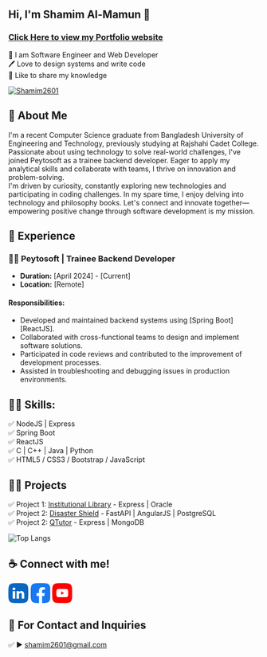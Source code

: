 ## Hi, I'm Shamim Al-Mamun 👋
[<h3>Click Here to view my Portfolio website</h3>](https://shamim2601.netlify.app/)
<p>
👑 I am Software Engineer and Web Developer <br> 
🖊️ Love to design systems and write code <br> 
🎤 Like to share my knowledge </p> 


<p align="left"> <a href="https://www.linkedin.com/in/shamim2601/" target="blank"><img src="https://img.shields.io/twitter/follow/Shamim2601?logo=linkedin&style=for-the-ba" alt="Shamim2601" /></a> </p>

## 🚀 About Me
I'm a recent Computer Science graduate from Bangladesh University of Engineering and Technology, previously studying at Rajshahi Cadet College. <br>
Passionate about using technology to solve real-world challenges, I've joined Peytosoft as a trainee backend developer. Eager to apply my analytical skills and collaborate with teams, I thrive on innovation and problem-solving. <br>
I'm driven by curiosity, constantly exploring new technologies and participating in coding challenges. In my spare time, I enjoy delving into technology and philosophy books. Let's connect and innovate together—empowering positive change through software development is my mission.

## 💼 Experience

### 👨‍💻 Peytosoft | Trainee Backend Developer
- **Duration:** [April 2024] - [Current]
- **Location:** [Remote]

#### Responsibilities:
- Developed and maintained backend systems using [Spring Boot] [ReactJS].
- Collaborated with cross-functional teams to design and implement software solutions.
- Participated in code reviews and contributed to the improvement of development processes.
- Assisted in troubleshooting and debugging issues in production environments.

## 👨‍💻 Skills: 
✅ NodeJS | Express <br> 
✅ Spring Boot <br>
✅ ReactJS <br>
✅ C | C++ | Java | Python <br>
✅ HTML5 / CSS3 / Bootstrap / JavaScript <br>

## 👨‍💻 Projects
✅ Project 1: [Institutional Library](https://github.com/Shamim2601/Institutional-Library) - Express | Oracle <br>
✅ Project 2: [Disaster Shield](https://github.com/Shamim2601/disaster-shield-backend) - FastAPI | AngularJS | PostgreSQL <br>
✅ Project 2: [QTutor](https://github.com/Shamim2601/qtutor) - Express | MongoDB <br>

![Top Langs](https://github-readme-stats.vercel.app/api/top-langs/?username=Shamim2601&layout=compact)


## ☕ Connect with me!
[<img src='https://github.com/shovoalways/shovoalways/blob/main/img/linkedin.png?raw=true' alt='linkedin' height='40'>](https://www.linkedin.com/in/shamim2601/)  [<img src='https://github.com/shovoalways/shovoalways/blob/main/img/facebook.png?raw=true' alt='facebook' height='40'>](https://www.facebook.com/samamun60)  [<img src='https://github.com/shovoalways/shovoalways/blob/main/img/youtube.png?raw=true' alt='YouTube' height='40'>](https://www.youtube.com/@samamun60)  



## 📧 For Contact and Inquiries 
✅  ► shamim2601@gmail.com
